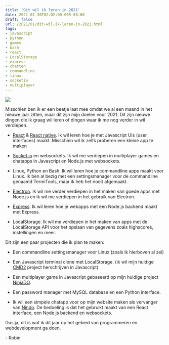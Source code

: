 ```yaml
---
title: 'Dit wil ik leren in 2021'
date: 2021-01-30T02:02:00.005-08:00
draft: false
url: /2021/01/dit-wil-ik-leren-in-2021.html
tags: 
- javascript
- python
- games
- bash
- react
- LocalStorage
- express
- chatten
- commandline
- linux
- socketio
- multiplayer
---
```


[![](https://1.bp.blogspot.com/-U2SAAPnhyb0/YA1LRpgPCaI/AAAAAAAAKE8/spplaDwmIdU23nLkGv9aDV54vNCGoUWaACLcBGAsYHQ/w200-h200/1%2BLjR0UrFB2a__5h1DWqzstA.png)](https://1.bp.blogspot.com/-U2SAAPnhyb0/YA1LRpgPCaI/AAAAAAAAKE8/spplaDwmIdU23nLkGv9aDV54vNCGoUWaACLcBGAsYHQ/s720/1%2BLjR0UrFB2a__5h1DWqzstA.png)

Misschien ben ik er een beetje laat mee omdat we al een maand in het nieuwe jaar zitten, maar dit zijn mijn doelen voor 2021. Dit zijn nieuwe dingen die ik graag wil leren of dingen waar ik me nog verder in wil verdiepen.  

*   [React](https://reactjs.org/) & [React native](https://reactnative.dev/). Ik wil leren hoe je met Javascript UIs (user interfaces) maakt. Misschien wil ik zelfs proberen een kleine app te maken
*   [Socket.io](http://Socket.io) en websockets. Ik wil me verdiepen in multiplayer games en chatapps in Javascript en Node.js met websockets.  
    
*   Linux, Python en Bash. Ik wil leren hoe je commandline apps maakt voor Linux. Ik ben al bezig met een settingsmanager voor de commandline genaamd TermiTools, maar ik heb het nooit afgemaakt.
*   [Electron](https://www.electronjs.org/). Ik wil me verder verdiepen in het maken van goede apps met Node.js en ik wil me verdiepen in het gebruik van Electron.
*   [Express](https://expressjs.com/). Ik wil leren hoe je webapps met een Node.js backend maakt met Express. 
*   LocalStorage. Ik wil me verdiepen in het maken van apps met de LocalStorage API voor het opslaan van gegevens zoals highscores, instellingen en meer.

Dit zijn een paar projecten die ik plan te maken:  

*   Een commandline settingsmanager voor Linux (zoals ik hierboven al zei)
*   Een Javascript terminal clone met LocalStorage. (ik wil mijn huidige [CMD2](https://www.geheimesite.nl/library/projects/package/cmd.php#2) project herschrijven in Javascript)
*   Een multiplayer game in Javascript gebaseerd op mijn huidige project [NinjaDO](https://github.com/RobinBoers/NinjaDO).  
    
*   Een password manager met MySQL database en een Python interface.
*   Ik wil een simpele chatapp voor op mijn website maken als vervanger van [Nindo](https://github.com/RobinBoers/Nindo#nindo). De bedoeling is dat het gebruikt maakt van een React interface, een Node.js backend en websockets.

Dus ja, dit is wat ik dit jaar op het gebied van programmeren en webdevelopment ga doen.  

\- Robin